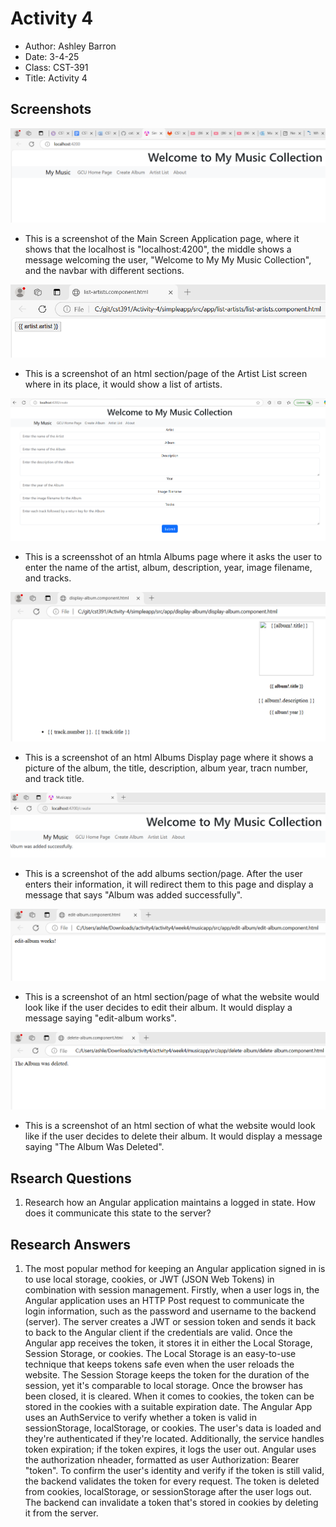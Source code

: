 # Activity 4
- Author: Ashley Barron
- Date: 3-4-25
- Class: CST-391
- Title: Activity 4

## Screenshots

![MainScreenApplication](mainApplicationScreen.png)
- This is a screenshot of the Main Screen Application page, where it shows that the localhost is "localhost:4200", the middle shows a message welcoming the user, "Welcome to My My Music Collection", and the navbar with different sections.

![ArtistList](artistList.png)
- This is a screenshot of an html section/page of the Artist List screen where in its place, it would show a list of artists. 

![AlbumScreen](albumScreen.png)
- This is a screensshot of an htmla Albums page where it asks the user to enter the name of the artist, album, description, year, image filename, and tracks. 

![AlbumDisplay](albumDisplay.png)
- This is a screenshot of an html Albums Display page where it shows a picture of the album, the title, description, album year, tracn number, and track title. 

![AddAlbum](addAlbum.png)
- This is a screenshot of the add albums section/page. After the user enters their information, it will redirect them to this page and display a message that says "Album was added successfully".

![EditAlbum](editAlbum.png)
- This is a screenshot of an html section/page of what the website would look like if the user decides to edit their album. It would display a message saying "edit-album works".

![DeleteAlbum](deleteAlbum.png)
- This is a screenshot of an html section of what the website would look like if the user decides to delete their album. It would display a message saying "The Album Was Deleted".




## Rsearch Questions
1. Research how an Angular application maintains a logged in state. How does it communicate this state to the server?

## Research Answers
1. The most popular method for keeping an Angular application signed in is to use local storage, cookies, or JWT (JSON Web Tokens) in combination with session management. Firstly, when a user logs in, the Angular application uses an HTTP Post request to communicate the login information, such as the password and username to the backend (server). The server creates a JWT or session token and sends it back to back to the Angular client if the credentials are valid. Once the Angular app receives the token, it stores it in either the Local Storage, Session Storage, or cookies. The Local Storage is an easy-to-use technique that keeps tokens safe even when the user reloads the website. The Session Storage keeps the token for the duration of the session, yet it's comparable to local storage. Once the browser has been closed, it is cleared. When it comes to cookies, the token can be stored in the cookies with a suitable expiration date. The Angular App uses an AuthService to verify whether a token is valid in sessionStorage, localStorage, or cookies. The user's data is loaded and they're authenticated if they're located. Additionally, the service handles token expiration; if the token expires, it logs the user out. Angular uses the authorization nheader, formatted as user Authorization: Bearer "token". To confirm the user's identity and verify if the token is still valid, the backend validates the token for every request. The token is deleted from cookies, localStorage, or sessionStorage after the user logs out.  The backend can invalidate a token that's stored in cookies by deleting it from the server. 